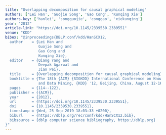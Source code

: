 ```yaml
---
title: "Overlapping decomposition for causal graphical modeling"
authors: ['Lei Han', 'Guojie Song', 'Gao Cong', 'Kunqing Xie']
authors-key: ['hanlei', 'songguojie', 'conggao', 'xiekunqing']
year: "2012"
article-link: "https://doi.org/10.1145/2339530.2339551"
venue: "KDD"
bibex: "@inproceedings{DBLP:conf/kdd/HanSCX12,
  author    = {Lei Han and
               Guojie Song and
               Gao Cong and
               Kunqing Xie},
  editor    = {Qiang Yang and
               Deepak Agarwal and
               Jian Pei},
  title     = {Overlapping decomposition for causal graphical modeling},
  booktitle = {The 18th {ACM} {SIGKDD} International Conference on Knowledge Discovery
               and Data Mining, {KDD} '12, Beijing, China, August 12-16, 2012},
  pages     = {114--122},
  publisher = {{ACM}},
  year      = {2012},
  url       = {https://doi.org/10.1145/2339530.2339551},
  doi       = {10.1145/2339530.2339551},
  timestamp = {Wed, 25 Sep 2019 18:03:33 +0200},
  biburl    = {https://dblp.org/rec/conf/kdd/HanSCX12.bib},
  bibsource = {dblp computer science bibliography, https://dblp.org}
}"
---
```

